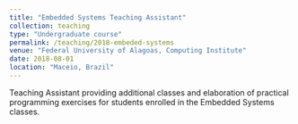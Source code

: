 ```yaml
---
title: "Embedded Systems Teaching Assistant"
collection: teaching
type: "Undergraduate course"
permalink: /teaching/2018-embeded-systems
venue: "Federal University of Alagoas, Computing Institute"
date: 2018-08-01
location: "Maceio, Brazil"
---
```


Teaching Assistant providing additional classes and elaboration of practical programming exercises for students enrolled in the Embedded Systems classes.